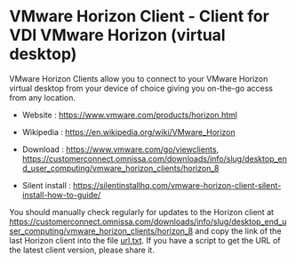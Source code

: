 # VMware Horizon Client - Client for VDI VMware Horizon (virtual desktop)

VMware Horizon Clients allow you to connect to your VMware Horizon
virtual desktop from your device of choice giving you on-the-go access
from any location.

* Website : https://www.vmware.com/products/horizon.html
* Wikipedia : https://en.wikipedia.org/wiki/VMware_Horizon

* Download : https://www.vmware.com/go/viewclients, https://customerconnect.omnissa.com/downloads/info/slug/desktop_end_user_computing/vmware_horizon_clients/horizon_8
* Silent install : https://silentinstallhq.com/vmware-horizon-client-silent-install-how-to-guide/

You should manually check regularly for updates to the Horizon client at https://customerconnect.omnissa.com/downloads/info/slug/desktop_end_user_computing/vmware_horizon_clients/horizon_8
and copy the link of the last Horizon client into the file [url.txt](./url.txt).
If you have a script to get the URL of the latest client version, please share it.
